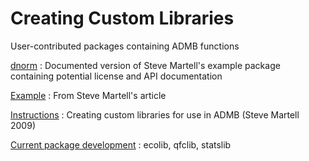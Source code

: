 #  Creating Custom Libraries

User-contributed packages containing ADMB functions

[dnorm][1]
:  Documented version of Steve Martell's example package containing potential license and API documentation

[Example][3]
:  From Steve Martell's article

[Instructions][5]
:  Creating custom libraries for use in ADMB (Steve Martell 2009)

[Current package development][6]
:  ecolib, qfclib, statslib



[1]: packages/dnorm.md
[3]: packages/example.cpp
[5]: packages/instructions.pdf
[6]: https://github.com/admb-project/admb
